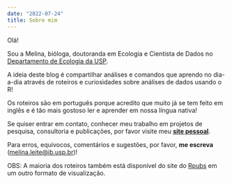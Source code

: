 ```yaml
---
date: "2022-07-24"
title: Sobre mim
---
```


Olá! 

Sou a Melina, bióloga, doutoranda em Ecologia e Cientista de Dados no [Departamento de Ecologia da USP](http://ecologia.ib.usp.br/).

A ideia deste blog é compartilhar análises e comandos que aprendo no dia-a-dia através de roteiros e curiosidades sobre análises de dados usando o R! 

Os roteiros são em português porque acredito que muito já se tem feito em inglês e é tão mais gostoso ler e aprender em nossa língua nativa!

Se quiser entrar em contato, conhecer meu trabalho em projetos de pesquisa, consultoria e publicações, por favor visite meu [**site pessoal**](https://melinaleite.weebly.com).

Para erros, equívocos, comentários e sugestões, por favor, **me escreva** (melina.leite@ib.usp.br)!

OBS: A maioria dos roteiros também está disponível do site do [Rpubs](http://rpubs.com/melinatarituba) em um outro formato de visualização.
